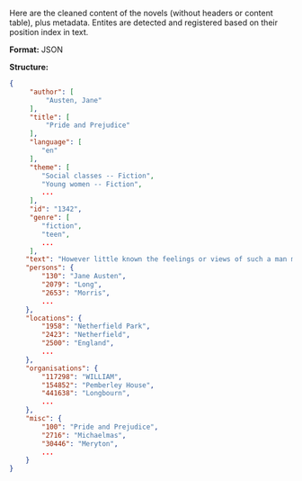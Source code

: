 Here are the cleaned content of the novels (without headers or content table), plus metadata.
Entites are detected and registered based on their position index in text.

**Format:** JSON

**Structure:**
```json
{
     "author": [
         "Austen, Jane"
     ],
     "title": [
         "Pride and Prejudice"
     ],
     "language": [
        "en"
     ],
     "theme": [
        "Social classes -- Fiction",
        "Young women -- Fiction",
        ...
     ],
     "id": "1342",
     "genre": [
        "fiction",
        "teen",
        ...
     ],
    "text": "However little known the feelings or views of such a man may be [...]",
    "persons": {
        "130": "Jane Austen",
        "2079": "Long",
        "2653": "Morris",
        ...
    },
    "locations": {
        "1958": "Netherfield Park",
        "2423": "Netherfield",
        "2500": "England",
        ...
    },
    "organisations": {
        "117298": "WILLIAM",
        "154852": "Pemberley House",
        "441638": "Longbourn",
        ...
    },
    "misc": {
        "100": "Pride and Prejudice",
        "2716": "Michaelmas",
        "30446": "Meryton",
        ...
    }
}
```
